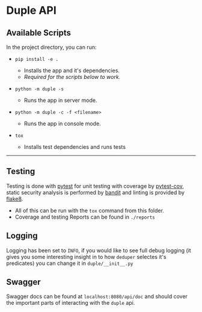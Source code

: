# Duple API

## Available Scripts

In the project directory, you can run:

- `pip install -e .`

  - Installs the app and it's dependencies.
  - _Required for the scripts below to work._

- `python -m duple -s`

  - Runs the app in server mode.

- `python -m duple -c -f <filename>`

  - Runs the app in console mode.

- `tox`

  - Installs test dependencies and runs tests

---

## Testing

Testing is done with [pytest](https://docs.pytest.org/en/latest/) for unit testing with coverage by [pytest-cov](https://pytest-cov.readthedocs.io/en/latest/), static security analysis is performed by [bandit](https://bandit.readthedocs.io/en/latest/) and linting is provided by [flake8](http://flake8.pycqa.org/en/latest/).

- All of this can be run with the `tox` command from this folder.
- Coverage and testing Reports can be found in `./reports`

## Logging

Logging has been set to `INFO`, if you would like to see full debug logging (it gives you some interesting insight in to how `deduper` selectes it's predicates) you can change it in `duple/__init__.py`

## Swagger

Swagger docs can be found at `localhost:8080/api/doc` and should cover the important parts of interacting with the `duple` api.
